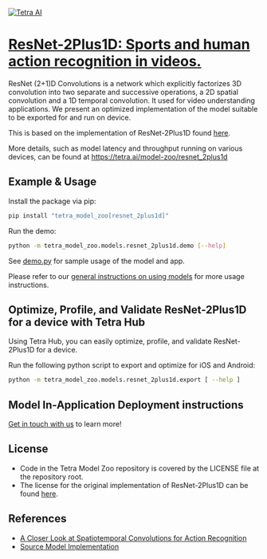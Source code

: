 [![Tetra AI](https://tetra-public-assets.s3.us-west-2.amazonaws.com/model-zoo/logo.svg)](https://tetra.ai/)


# [ResNet-2Plus1D: Sports and human action recognition in videos.](https://tetra.ai/model-zoo/resnet_2plus1d)

ResNet (2+1)D Convolutions is a network which explicitly factorizes 3D convolution into two separate and successive operations, a 2D spatial convolution and a 1D temporal convolution. It used for video understanding applications. We present an optimized implementation of the model suitable to be exported for and run on device.

This is based on the implementation of ResNet-2Plus1D found [here](https://github.com/pytorch/vision/blob/main/torchvision/models/video/resnet.py).

More details, such as model latency and throughput running on various devices, can be found at https://tetra.ai/model-zoo/resnet_2plus1d


## Example & Usage

Install the package via pip:
```bash
pip install "tetra_model_zoo[resnet_2plus1d]"
```

Run the demo:
```bash
python -m tetra_model_zoo.models.resnet_2plus1d.demo [--help]
```

See [demo.py](demo.py) for sample usage of the model and app.

Please refer to our [general instructions on using models](../../#tetra-model-zoo) for more usage instructions.


## Optimize, Profile, and Validate ResNet-2Plus1D for a device with Tetra Hub
Using Tetra Hub, you can easily optimize, profile, and validate ResNet-2Plus1D for a device.

Run the following python script to export and optimize for iOS and Android:
```bash
python -m tetra_model_zoo.models.resnet_2plus1d.export [ --help ]
```

## Model In-Application Deployment instructions
<a href="mailto:support@tetra.ai?subject=Request Access for Tetra Hub&body=Interest in using ResNet-2Plus1D in model zoo for deploying on-device.">Get in touch with us</a> to learn more!


## License
- Code in the Tetra Model Zoo repository is covered by the LICENSE file at the repository root.
- The license for the original implementation of ResNet-2Plus1D can be found [here](https://github.com/pytorch/vision/blob/main/LICENSE).


## References
* [A Closer Look at Spatiotemporal Convolutions for Action Recognition](https://arxiv.org/abs/1711.11248)
* [Source Model Implementation](https://github.com/pytorch/vision/blob/main/torchvision/models/video/resnet.py)

